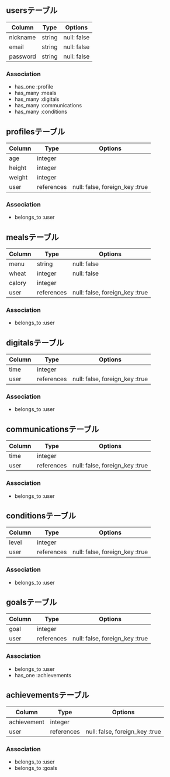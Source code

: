 ## usersテーブル

| Column | Type       | Options                        |
| ------ | ---------- | ------------------------------ |
| nickname   | string | null: false |
| email  | string | null: false |
| password  | string | null: false |

### Association
- has_one :profile
- has_many :meals
- has_many :digitals
- has_many :communications
- has_many :conditions

## profilesテーブル

| Column | Type       | Options                        |
| ------ | ---------- | ------------------------------ |
| age   | integer |
| height  | integer | 
| weight  | integer |
| user | references | null: false, foreign_key :true |

### Association
- belongs_to :user

## mealsテーブル

| Column | Type       | Options                        |
| ------ | ---------- | ------------------------------ |
| menu   | string | null: false |
| wheat  | integer | null: false |
| calory  | integer |
| user | references | null: false, foreign_key :true |

### Association
- belongs_to :user

## digitalsテーブル

| Column | Type       | Options                        |
| ------ | ---------- | ------------------------------ |
| time   | integer |
| user | references | null: false, foreign_key :true |

### Association
- belongs_to :user

## communicationsテーブル

| Column | Type       | Options                        |
| ------ | ---------- | ------------------------------ |
| time   | integer |
| user | references | null: false, foreign_key :true |

### Association
- belongs_to :user

## conditionsテーブル

| Column | Type       | Options                        |
| ------ | ---------- | ------------------------------ |
| level   | integer |
| user | references | null: false, foreign_key :true |

### Association
- belongs_to :user

## goalsテーブル

| Column | Type       | Options                        |
| ------ | ---------- | ------------------------------ |
| goal   | integer |
| user | references | null: false, foreign_key :true |

### Association
- belongs_to :user
- has_one :achievements

## achievementsテーブル

| Column | Type       | Options                        |
| ------ | ---------- | ------------------------------ |
| achievement   | integer |
| user | references | null: false, foreign_key :true |

### Association
- belongs_to :user
- belongs_to :goals